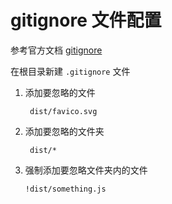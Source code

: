 # gitignore 文件配置
参考官方文档 [gitignore](https://github.com/github/gitignore)

在根目录新建 `.gitignore` 文件
1. 添加要忽略的文件
   ```
    dist/favico.svg
   ```
2. 添加要忽略的文件夹
   ```
    dist/*
   ```
3. 强制添加要忽略文件夹内的文件
   ```
   !dist/something.js
   ```